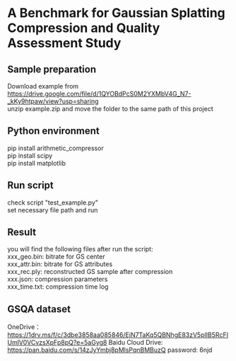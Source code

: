 # A Benchmark for Gaussian Splatting Compression and Quality Assessment Study

## Sample preparation
Download example from https://drive.google.com/file/d/1QYOBdPcS0M2YXMbV4G_N7-_kKy9htpaw/view?usp=sharing  
unzip example.zip and move the folder to the same path of this project  

## Python environment
pip install arithmetic_compressor  
pip install scipy  
pip install matplotlib  

## Run script
check script "test_example.py"  
set necessary file path and run

## Result
you will find the following files after run the script:  
xxx_geo.bin: bitrate for GS center  
xxx_attr.bin: bitrate for GS attributes  
xxx_rec.ply: reconstructed GS sample after compression  
xxx.json: compression parameters  
xxx_time.txt: compression time log  

## GSQA dataset
OneDrive：https://1drv.ms/f/c/3dbe3858aa085846/EjN7TaKq5QBNhgE83zV5plIB5RcFIUmlV0VCvzsXpFp8pQ?e=5aGyg8 
Baidu Cloud Drive: https://pan.baidu.com/s/14zJyYmbj8pMlsPqnBMBuzQ password: 6njd   

